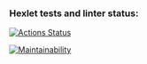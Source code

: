### Hexlet tests and linter status:
[![Actions Status](https://github.com/nillks/frontend-project-44/actions/workflows/hexlet-check.yml/badge.svg)](https://github.com/nillks/frontend-project-44/actions)

[![Maintainability](https://api.codeclimate.com/v1/badges/50eed75574e2c1e13f60/maintainability)](https://codeclimate.com/github/nillks/frontend-project-44/maintainability)